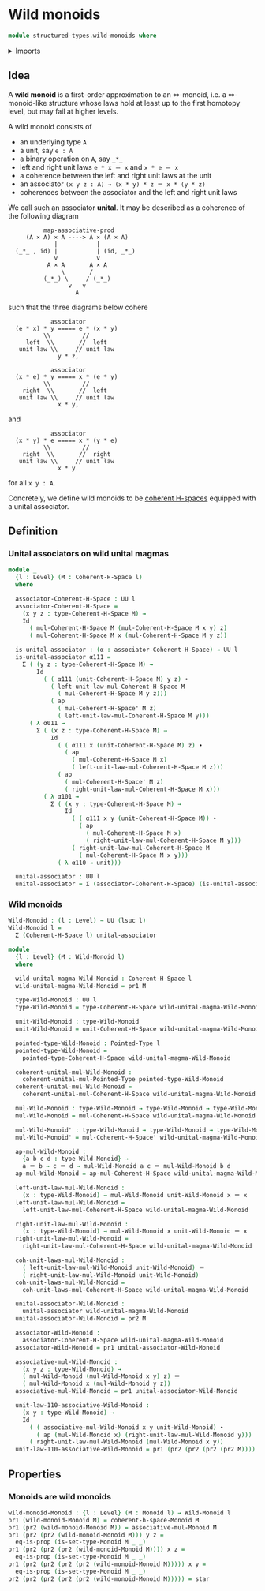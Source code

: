 # Wild monoids

```agda
module structured-types.wild-monoids where
```

<details><summary>Imports</summary>

```agda
open import foundation.action-on-identifications-functions
open import foundation.dependent-pair-types
open import foundation.identity-types
open import foundation.propositions
open import foundation.unit-type
open import foundation.universe-levels

open import group-theory.homomorphisms-semigroups
open import group-theory.monoids

open import structured-types.coherent-h-spaces
open import structured-types.morphisms-coherent-h-spaces
open import structured-types.pointed-maps
open import structured-types.pointed-types
```

</details>

## Idea

A **wild monoid** is a first–order approximation to an ∞-monoid, i.e. a
∞-monoid-like structure whose laws hold at least up to the first homotopy level,
but may fail at higher levels.

A wild monoid consists of

- an underlying type `A`
- a unit, say `e : A`
- a binary operation on `A`, say `_*_`
- left and right unit laws `e * x ＝ x` and `x * e ＝ x`
- a coherence between the left and right unit laws at the unit
- an associator `(x y z : A) → (x * y) * z ＝ x * (y * z)`
- coherences between the associator and the left and right unit laws

We call such an associator **unital**. It may be described as a coherence of the
following diagram

```text
          map-associative-prod
     (A × A) × A ----> A × (A × A)
             |           |
  (_*_ , id) |           | (id, _*_)
             v           v
           A × A       A × A
               \       /
          (_*_) \     / (_*_)
                 v   v
                   A
```

such that the three diagrams below cohere

```text
            associator
  (e * x) * y ===== e * (x * y)
          \\         //
     left  \\       //  left
   unit law \\     // unit law
              y * z,
```

```text
            associator
  (x * e) * y ===== x * (e * y)
          \\         //
    right  \\       //  left
   unit law \\     // unit law
              x * y,
```

and

```text
            associator
  (x * y) * e ===== x * (y * e)
          \\         //
    right  \\       //  right
   unit law \\     // unit law
              x * y
```

for all `x y : A`.

Concretely, we define wild monoids to be
[coherent H-spaces](structured-types.coherent-h-spaces.md) equipped with a
unital associator.

## Definition

### Unital associators on wild unital magmas

```agda
module _
  {l : Level} (M : Coherent-H-Space l)
  where

  associator-Coherent-H-Space : UU l
  associator-Coherent-H-Space =
    (x y z : type-Coherent-H-Space M) →
    Id
      ( mul-Coherent-H-Space M (mul-Coherent-H-Space M x y) z)
      ( mul-Coherent-H-Space M x (mul-Coherent-H-Space M y z))

  is-unital-associator : (α : associator-Coherent-H-Space) → UU l
  is-unital-associator α111 =
    Σ ( (y z : type-Coherent-H-Space M) →
        Id
          ( ( α111 (unit-Coherent-H-Space M) y z) ∙
            ( left-unit-law-mul-Coherent-H-Space M
              ( mul-Coherent-H-Space M y z)))
            ( ap
              ( mul-Coherent-H-Space' M z)
              ( left-unit-law-mul-Coherent-H-Space M y)))
      ( λ α011 →
        Σ ( (x z : type-Coherent-H-Space M) →
            Id
              ( ( α111 x (unit-Coherent-H-Space M) z) ∙
                ( ap
                  ( mul-Coherent-H-Space M x)
                  ( left-unit-law-mul-Coherent-H-Space M z)))
              ( ap
                ( mul-Coherent-H-Space' M z)
                ( right-unit-law-mul-Coherent-H-Space M x)))
          ( λ α101 →
            Σ ( (x y : type-Coherent-H-Space M) →
                Id
                  ( ( α111 x y (unit-Coherent-H-Space M)) ∙
                    ( ap
                      ( mul-Coherent-H-Space M x)
                      ( right-unit-law-mul-Coherent-H-Space M y)))
                  ( right-unit-law-mul-Coherent-H-Space M
                    ( mul-Coherent-H-Space M x y)))
              ( λ α110 → unit)))

  unital-associator : UU l
  unital-associator = Σ (associator-Coherent-H-Space) (is-unital-associator)
```

### Wild monoids

```agda
Wild-Monoid : (l : Level) → UU (lsuc l)
Wild-Monoid l =
  Σ (Coherent-H-Space l) unital-associator

module _
  {l : Level} (M : Wild-Monoid l)
  where

  wild-unital-magma-Wild-Monoid : Coherent-H-Space l
  wild-unital-magma-Wild-Monoid = pr1 M

  type-Wild-Monoid : UU l
  type-Wild-Monoid = type-Coherent-H-Space wild-unital-magma-Wild-Monoid

  unit-Wild-Monoid : type-Wild-Monoid
  unit-Wild-Monoid = unit-Coherent-H-Space wild-unital-magma-Wild-Monoid

  pointed-type-Wild-Monoid : Pointed-Type l
  pointed-type-Wild-Monoid =
    pointed-type-Coherent-H-Space wild-unital-magma-Wild-Monoid

  coherent-unital-mul-Wild-Monoid :
    coherent-unital-mul-Pointed-Type pointed-type-Wild-Monoid
  coherent-unital-mul-Wild-Monoid =
    coherent-unital-mul-Coherent-H-Space wild-unital-magma-Wild-Monoid

  mul-Wild-Monoid : type-Wild-Monoid → type-Wild-Monoid → type-Wild-Monoid
  mul-Wild-Monoid = mul-Coherent-H-Space wild-unital-magma-Wild-Monoid

  mul-Wild-Monoid' : type-Wild-Monoid → type-Wild-Monoid → type-Wild-Monoid
  mul-Wild-Monoid' = mul-Coherent-H-Space' wild-unital-magma-Wild-Monoid

  ap-mul-Wild-Monoid :
    {a b c d : type-Wild-Monoid} →
    a ＝ b → c ＝ d → mul-Wild-Monoid a c ＝ mul-Wild-Monoid b d
  ap-mul-Wild-Monoid = ap-mul-Coherent-H-Space wild-unital-magma-Wild-Monoid

  left-unit-law-mul-Wild-Monoid :
    (x : type-Wild-Monoid) → mul-Wild-Monoid unit-Wild-Monoid x ＝ x
  left-unit-law-mul-Wild-Monoid =
    left-unit-law-mul-Coherent-H-Space wild-unital-magma-Wild-Monoid

  right-unit-law-mul-Wild-Monoid :
    (x : type-Wild-Monoid) → mul-Wild-Monoid x unit-Wild-Monoid ＝ x
  right-unit-law-mul-Wild-Monoid =
    right-unit-law-mul-Coherent-H-Space wild-unital-magma-Wild-Monoid

  coh-unit-laws-mul-Wild-Monoid :
    ( left-unit-law-mul-Wild-Monoid unit-Wild-Monoid) ＝
    ( right-unit-law-mul-Wild-Monoid unit-Wild-Monoid)
  coh-unit-laws-mul-Wild-Monoid =
    coh-unit-laws-mul-Coherent-H-Space wild-unital-magma-Wild-Monoid

  unital-associator-Wild-Monoid :
    unital-associator wild-unital-magma-Wild-Monoid
  unital-associator-Wild-Monoid = pr2 M

  associator-Wild-Monoid :
    associator-Coherent-H-Space wild-unital-magma-Wild-Monoid
  associator-Wild-Monoid = pr1 unital-associator-Wild-Monoid

  associative-mul-Wild-Monoid :
    (x y z : type-Wild-Monoid) →
    ( mul-Wild-Monoid (mul-Wild-Monoid x y) z) ＝
    ( mul-Wild-Monoid x (mul-Wild-Monoid y z))
  associative-mul-Wild-Monoid = pr1 unital-associator-Wild-Monoid

  unit-law-110-associative-Wild-Monoid :
    (x y : type-Wild-Monoid) →
    Id
      ( ( associative-mul-Wild-Monoid x y unit-Wild-Monoid) ∙
        ( ap (mul-Wild-Monoid x) (right-unit-law-mul-Wild-Monoid y)))
      ( right-unit-law-mul-Wild-Monoid (mul-Wild-Monoid x y))
  unit-law-110-associative-Wild-Monoid = pr1 (pr2 (pr2 (pr2 (pr2 M))))
```

## Properties

### Monoids are wild monoids

```agda
wild-monoid-Monoid : {l : Level} (M : Monoid l) → Wild-Monoid l
pr1 (wild-monoid-Monoid M) = coherent-h-space-Monoid M
pr1 (pr2 (wild-monoid-Monoid M)) = associative-mul-Monoid M
pr1 (pr2 (pr2 (wild-monoid-Monoid M))) y z =
  eq-is-prop (is-set-type-Monoid M _ _)
pr1 (pr2 (pr2 (pr2 (wild-monoid-Monoid M)))) x z =
  eq-is-prop (is-set-type-Monoid M _ _)
pr1 (pr2 (pr2 (pr2 (pr2 (wild-monoid-Monoid M))))) x y =
  eq-is-prop (is-set-type-Monoid M _ _)
pr2 (pr2 (pr2 (pr2 (pr2 (wild-monoid-Monoid M))))) = star
```
